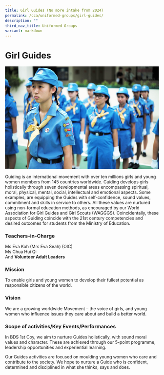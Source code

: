 ```yaml
---
title: Girl Guides (No more intake from 2024)
permalink: /cca/uniformed-groups/girl-guides/
description: ""
third_nav_title: Uniformed Groups
variant: markdown
---
```

Girl Guides
===========

![Girl Guides](/images/Girl-Guides.jpg)

Guiding is an international movement with over ten millions girls and young women members from 145 countries worldwide. Guiding develops girls holistically through seven developmental areas encompassing spiritual, moral, physical, mental, social, intellectual and emotional aspects. Some examples, are equipping the Guides with self-confidence, sound values, commitment and skills in service to others. All these values are nurtured using non-formal education methods, as encouraged by our World Association for Girl Guides and Girl Scouts (WAGGGS). Coincidentally, these aspects of Guiding coincide with the 21st century competencies and desired outcomes for students from the Ministry of Education.

### Teachers-in-Charge

Ms Eva Koh (Mrs Eva Seah) (OIC) <br>
Ms Chua Hui Qi <br>
And&nbsp;<b>Volunteer Adult Leaders</b>

### Mission  


To enable girls and young women to develop their fullest potential as responsible citizens of the world.

  

### Vision


We are a growing worldwide Movement – the voice of girls, and young women who influence issues they care about and build a better world.

  

### Scope of activities/Key Events/Performances


In BDS 1st Coy, we aim to nurture Guides holistically, with sound moral values and character. These are achieved through our 5-point programme, leadership opportunities and experiential learning.

  

Our Guides activities are focused on moulding young women who care and contribute to the society. We hope to nurture a Guide who is confident, determined and disciplined in what she thinks, says and does.